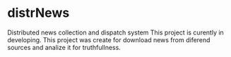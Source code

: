 # distrNews
 Distributed news collection and dispatch system
This project is curently in developing.
This project was create for download news from diferend sources and analize it for truthfullness.
